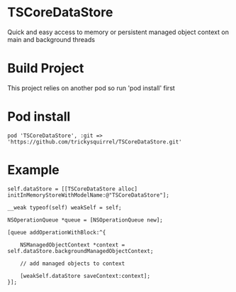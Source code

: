# TSCoreDataStore

Quick and easy access to memory or persistent managed object context on main and background threads

# Build Project

This project relies on another pod so run 'pod install' first

# Pod install
```
pod 'TSCoreDataStore', :git => 'https://github.com/trickysquirrel/TSCoreDataStore.git'
```

# Example
```
self.dataStore = [[TSCoreDataStore alloc] initInMemoryStoreWithModelName:@"TSCoreDataStore"];

__weak typeof(self) weakSelf = self;

NSOperationQueue *queue = [NSOperationQueue new];

[queue addOperationWithBlock:^{

    NSManagedObjectContext *context = self.dataStore.backgroundManagedObjectContext;

    // add managed objects to context

    [weakSelf.dataStore saveContext:context];
}];

```
